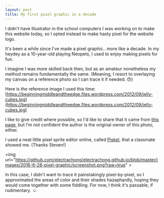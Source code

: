 ```yaml
---
layout: post
title: My first pixel graphic in a decade
---
```


I didn't have Illustrator in the school computers I was working on to make this website today, so I opted instead to make hasty pixel for the website logo.

It's been a while since I've made a pixel graphic.. more like a decade. In my heydey as a 10-year-old playing Neopets, I used to enjoy making pixels for fun.

I imagine I was more skilled back then, but as an amateur nonetheless my method remains fundamentally the same. (Meaning, I resort to overlaying my canvas on a reference photo so I can trace it if needed. 😙)

Here is the reference image I used this time: [https://beginningmiddleandtheedge.files.wordpress.com/2012/09/jelly-cubes.jpg](https://beginningmiddleandtheedge.files.wordpress.com/2012/09/jelly-cubes.jpg)

I like to give credit where possible, so I'd like to share that it came from [this page](https://beginningmiddleandtheedge.com/2012/09/19/jelly-on-the-plate-wibble-wobble-jelly-on-the-plate/), but I'm not confident the author is the original owner of this photo, either.

I used a neat little pixel sprite editor online, called [Piskel](http://www.piskelapp.com/), that a classmate showed me. (Thanks Steven!)

<img url="https://github.com/electrachong/electrachong.github.io/blob/master/images/2016-6-28-pixel-graphic/screenshot.png?raw=true" \>

In this case, I didn't want to trace it painstakingly pixel-by-pixel, so I approximated the areas of color and their shades hazaphardly, hoping they would come together with some fiddling. For now, I think it's passable, if rudimentary. ☺
